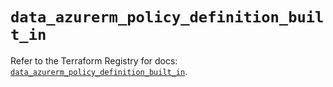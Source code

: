 # `data_azurerm_policy_definition_built_in`

Refer to the Terraform Registry for docs: [`data_azurerm_policy_definition_built_in`](https://registry.terraform.io/providers/hashicorp/azurerm/3.112.0/docs/data-sources/policy_definition_built_in).
